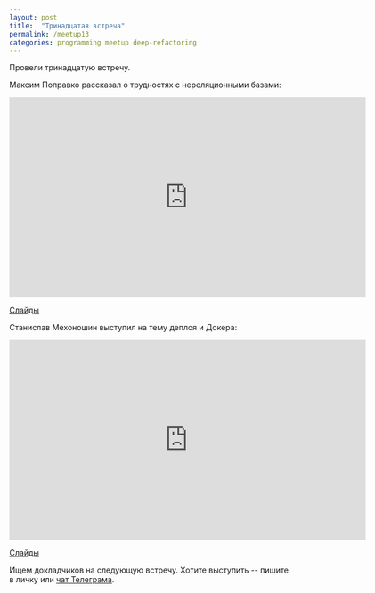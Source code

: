 ```yaml
---
layout: post
title:  "Тринадцатая встреча"
permalink: /meetup13
categories: programming meetup deep-refactoring
---
```


Провели тринадцатую встречу.

Максим Поправко рассказал о трудностях с нереляционными базами:

<iframe width="640" height="360" src="https://www.youtube.com/embed/28CFzsGj9KM"
frameborder="0" allowfullscreen></iframe>

[Слайды](http://www.slideshare.net/IvanGrishaev/nosql-pain)

Станислав Мехоношин выступил на тему деплоя и Докера:

<iframe width="640" height="360" src="https://www.youtube.com/embed/YJ5uS95NV0s"
frameborder="0" allowfullscreen></iframe>

[Слайды](http://www.slideshare.net/IvanGrishaev/docker-70670637)

Ищем докладчиков на следующую встречу. Хотите выступить -- пишите в личку или
[чат Телеграма](https://telegram.me/deeprefactoring).
